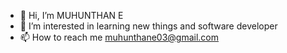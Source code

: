 - 👋 Hi, I’m MUHUNTHAN E
- 👀 I’m interested in learning new things and software developer
- 📫 How to reach me muhunthane03@gmail.com 

<!---
MUHUNTHANE05/MUHUNTHANE05 is a ✨ special ✨ repository because its `README.md` (this file) appears on your GitHub profile.
You can click the Preview link to take a look at your changes.
--->
